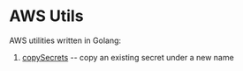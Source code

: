 # AWS Utils

AWS utilities written in Golang:
1. [copySecrets](copySecrets) -- copy an existing secret under a new name

